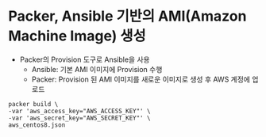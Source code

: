 # Packer, Ansible 기반의 AMI(Amazon Machine Image) 생성

* Packer의 Provision 도구로 Ansible을 사용
  * Ansible: 기본 AMI 이미지에 Provision 수행
  * Packer: Provision 된 AMI 이미지를 새로운 이미지로 생성 후 AWS 계정에 업로드

```shell
packer build \
-var 'aws_access_key="AWS_ACCESS_KEY"' \
-var 'aws_secret_key="AWS_SECRET_KEY"' \
aws_centos8.json
```
